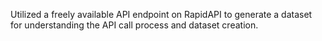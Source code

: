 Utilized a freely available API endpoint on RapidAPI to generate a dataset for understanding the API call process and dataset creation.
